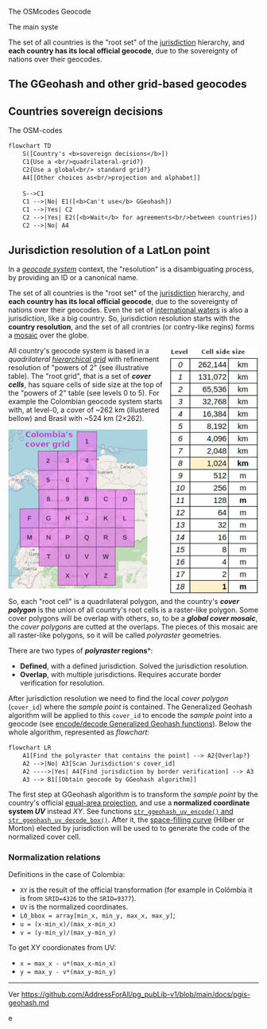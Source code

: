
The OSMcodes Geocode

The main syste

The set of all countries is the "root set" of the [jurisdiction](https://en.wikipedia.org/wiki/Jurisdiction) hierarchy,
and **each country has its local official geocode**, due to the sovereignty of nations over their geocodes.

## The GGeohash and other grid-based geocodes


## Countries sovereign decisions

The OSM-codes

```mermaid
flowchart TD
    S([Country's <b>sovereign decisions</b>])
    C1{Use a <br/>quadrilateral-grid?}
    C2{Use a global<br/> standard grid?}
    A4[[Other choices as<br/>projection and alphabet]]

    S-->C1
    C1 -->|No| E1([<b>Can't use</b> GGeohash])
    C1 -->|Yes| C2
    C2 -->|Yes| E2([<b>Wait</b> for agreements<br/>between countries])
    C2 -->|No| A4
```

<!--
```mermaid
flowchart TD
    S([<b>Decisões soberanas</b> do país])
    C1{Usar uma grade<br/> multifinalitária?}
    C2{Usar um padrão<br/> internacional<br/> de grade?}
    A4[[Outras escolhas OSMcodes:<br/>ex. projeção e alfabeto]]

    S-- >C1
    C1 -- >|Não| E1([<b>Qualquer</b>, não se restringe<br/>a OSMcodes ou DGGS])
    C1 -- >|Sim| C2
    C2 -- >|Sim| E2(["<b>Esperar 10 ou + anos</b> por consenso entre países,<br/> algo livre (<b>sem</b> patentes) e  100% aderente ao <b>DGGS</b>"])
    C2 -- >|Não| A4
```
-->

## Jurisdiction resolution of a LatLon point

In a [*geocode system*](https://en.wikipedia.org/wiki/Geocode#Geocode_system) context,
the "resolution" is a disambiguating process, by providing an ID or a canonical name.

The set of all countries is the "root set" of the [jurisdiction](https://en.wikipedia.org/wiki/Jurisdiction) hierarchy,
and **each country has its local official geocode**, due to the sovereignty of nations over their geocodes.
Even the set of [international waters](https://en.wikipedia.org/wiki/International_waters) is also a jurisdiction, like a big country.
So, jurisdiction resolution starts with the **country resolution**, and the set of all crontries (or contry-like regins)
forms a [mosaic](https://en.wikipedia.org/wiki/Tessellation) over the globe.

<img align="right" width="180" src="../_assets/powers2-grid.png"/>

All country's geocode system is based in a *quadrilateral [hierarchical grid](https://en.wikipedia.org/wiki/Geocode#Hierarchical_grids)*
with refinement resolution of "powers of 2" (see illustrative table).  The "root grid", that is a set of ***cover cells***,
has square cells of side size at the top of the  "powers of 2" table (see levels 0 to 5).
For example the Colombian geocode system starts with, at level-0, a cover of &#126;262&nbsp;km (illustered bellow) and Brasil with&nbsp;&#126;524&nbsp;km&nbsp;(2×262).

![](https://raw.githubusercontent.com/osm-codes/CO_new/main/assets/libgrid_CO-L0cover.280px.png)

So, each "root cell" is a quadrilateral polygon, and the country's ***cover polygon*** is the union of all country's root cells is a raster-like polygon.
Some cover polygons will be overlap with others, so, to be a ***global cover mosaic***, the  *cover polygons* are cutted at the overlaps.
The pieces of this mosaic are all raster-like polygons, so it will be called *polyraster* geometries.

There are two types of ***polyraster* regions***:

* **Defined**, with a defined jurisdiction. Solved the jurisdiction resolution.
* **Overlap**, with multiple jurisdictions. Requires accurate border verification for resolution.

After jurisdiction resolution we need to find the local *cover polygon* (`cover_id`) where the *sample point* is contained.
The Generalized Geohash algorithm will be applied to this `cover_id` to encode the *sample point*
into a geocode (see [encode/decode Generalized Geohash functions](https://github.com/AddressForAll/pg_pubLib-v1/blob/main/src/pubLib05hcode-encdec.sql)).
Below the whole algorithm, represented as *flowchart*:

```mermaid
flowchart LR
    A1[Find the polyraster that contains the point] --> A2{Overlap?}
    A2 -->|No| A3[Scan Jurisdiction's cover_id]
    A2 ---->|Yes| A4[Find jurisdiction by border verification] --> A3
    A3 --> B1[[Obtain geocode by GGeohash algorithm]]
```

The first step at GGeohash algorithm is to transform the *sample point* by the country's official [equal-area projection](https://en.wikipedia.org/wiki/Equal-area_map), and use a **normalized coordinate system *UV*** instead *XY*. See functions [`str_ggeohash_uv_encode()` and `str_ggeohash_uv_decode_box()`](https://github.com/AddressForAll/pg_pubLib-v1/blob/main/src/pubLib05hcode-encdec.sql#L200). After it, the [space-filling curve](https://ppkrauss.github.io/Sfc4q/) (Hilber or Morton) elected by jurisdiction will be used to to generate the code of the normalized cover cell.

### Normalization relations
Definitions in the case of Colombia:

* `XY` is the result of the official transformation (for example in Colômbia it is from `SRID=4326` to the `SRID=9377`).
* `UV` is the normalized coordinates.
* `L0_bbox = array[min_x, min_y, max_x, max_y]`;
* `u = (x-min_x)/(max_x-min_x)`
* `v = (y-min_y)/(max_y-min_y)`

To get XY coordionates from UV:
* `x = max_x - u*(max_x-min_x)`
* `y = max_y - v*(max_y-min_y)`

----

Ver https://github.com/AddressForAll/pg_pubLib-v1/blob/main/docs/pgis-geohash.md

e

